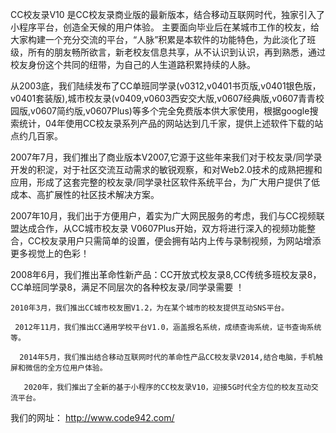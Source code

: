  CC校友录V10 是CC校友录商业版的最新版本，结合移动互联网时代，独家引入了小程序平台，创造全天候的用户体验。  主要面向毕业后在某城市工作的校友，给大家构建一个充分交流的平台，“人脉”积累是本软件的功能特色，为此淡化了班级，所有的朋友畅所欲言，新老校友信息共享，从不认识到认识，再到熟悉，通过校友身份这个共同的纽带，为自己的人生道路积累持续的人脉。
 
  从2003底，我们陆续发布了CC单班同学录(v0312,v0401书页版,v0401银色版，v0401套装版),城市校友录(v0409,v0603西安交大版,v0607经典版,v0607青青校园版,v0607简约版,v0607Plus)等多个完全免费版本供大家使用，根据google搜索统计，04年使用CC校友录系列产品的网站达到几千家，提供上述软件下载的站点约几百家。

   2007年7月，我们推出了商业版本V2007,它源于这些年来我们对于校友录/同学录开发的积淀，对于社区交流互动需求的敏锐观察，和对Web2.0技术的成熟把握和应用，形成了这套完整的校友录/同学录社区软件系统平台，为广大用户提供了低成本、高扩展性的社区技术解决方案。

   2007年10月，我们出于方便用户，着实为广大网民服务的考虑，我们与CC视频联盟达成合作，从CC城市校友录 V0607Plus开始，双方将进行深入的视频功能整合，CC校友录用户只需简单的设置，便会拥有站内上传与录制视频，为网站增添更多视觉上的色彩！

   2008年6月，我们推出革命性新产品：CC开放式校友录8,CC传统多班校友录8，CC单班同学录8，满足不同层次的各种校友录/同学录需要 ！ 

    2010年3月，我们推出CC城市校友圈V1.2，为在某个城市的校友提供互动SNS平台。

     2012年11月，我们推出CC通用学校平台V1.0，涵盖报名系统，成绩查询系统，证书查询系统等。

      2014年5月，我们推出结合移动互联网时代的革命性产品CC校友录V2014,结合电脑，手机触屏和微信的全方位用户体验。

       2020年，我们推出了全新的基于小程序的CC校友录V10，迎接5G时代全方位的校友互动交流平台。
 

我们的网址： http://www.code942.com/

